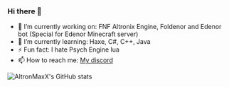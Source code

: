 ### Hi there 👋

- 🔭 I’m currently working on: FNF Altronix Engine, Foldenor and Edenor bot (Special for Edenor Minecraft server) 
- 🌱 I’m currently learning: Haxe, C#, C++, Java
- ⚡ Fun fact: I hate Psych Engine lua
-  📫 How to reach me: [My discord](https://discord.com/users/324794944042565643) 

![AltronMaxX's GitHub stats](https://github-readme-stats.vercel.app/api?username=altronmaxx&show_icons=true&theme=merko&count_private=true)

<!--
**AltronMaxX/AltronMaxX** is a ✨ _special_ ✨ repository because its `README.md` (this file) appears on your GitHub profile.

Here are some ideas to get you started:

- 🔭 I’m currently working on ...
- 🌱 I’m currently learning ...
- 👯 I’m looking to collaborate on ...
- 🤔 I’m looking for help with ...
- 💬 Ask me about ...
- 📫 How to reach me: ...
- 😄 Pronouns: ...
- ⚡ Fun fact: ...
-->
